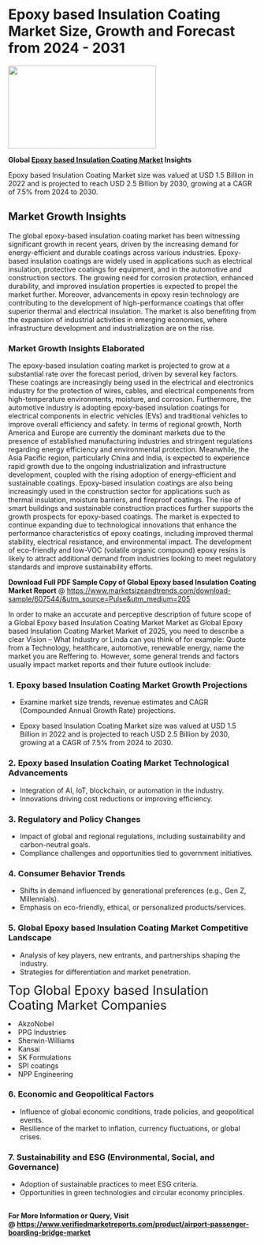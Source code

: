 <H1>Epoxy based Insulation Coating Market Size, Growth and Forecast from 2024 - 2031</H1><img class="aligncenter size-medium wp-image-584254" src="https://thirdeyenews.in/wp-content/uploads/2024/09/Global-Market-Research-300x168.jpeg" alt="" width="300" height="168" /><p><strong>Global&nbsp;<a href="https://www.marketsizeandtrends.com/download-sample/607544/&amp;utm_source=Pulse&amp;utm_medium=205">Epoxy based Insulation Coating Market</a> Insights</strong></p><p>Epoxy based Insulation Coating Market size was valued at USD 1.5 Billion in 2022 and is projected to reach USD 2.5 Billion by 2030, growing at a CAGR of 7.5% from 2024 to 2030.</p><p><h2>Market Growth Insights</h2> The global epoxy-based insulation coating market has been witnessing significant growth in recent years, driven by the increasing demand for energy-efficient and durable coatings across various industries. Epoxy-based insulation coatings are widely used in applications such as electrical insulation, protective coatings for equipment, and in the automotive and construction sectors. The growing need for corrosion protection, enhanced durability, and improved insulation properties is expected to propel the market further. Moreover, advancements in epoxy resin technology are contributing to the development of high-performance coatings that offer superior thermal and electrical insulation. The market is also benefiting from the expansion of industrial activities in emerging economies, where infrastructure development and industrialization are on the rise. <h3>Market Growth Insights Elaborated</h3> The epoxy-based insulation coating market is projected to grow at a substantial rate over the forecast period, driven by several key factors. These coatings are increasingly being used in the electrical and electronics industry for the protection of wires, cables, and electrical components from high-temperature environments, moisture, and corrosion. Furthermore, the automotive industry is adopting epoxy-based insulation coatings for electrical components in electric vehicles (EVs) and traditional vehicles to improve overall efficiency and safety. In terms of regional growth, North America and Europe are currently the dominant markets due to the presence of established manufacturing industries and stringent regulations regarding energy efficiency and environmental protection. Meanwhile, the Asia Pacific region, particularly China and India, is expected to experience rapid growth due to the ongoing industrialization and infrastructure development, coupled with the rising adoption of energy-efficient and sustainable coatings. Epoxy-based insulation coatings are also being increasingly used in the construction sector for applications such as thermal insulation, moisture barriers, and fireproof coatings. The rise of smart buildings and sustainable construction practices further supports the growth prospects for epoxy-based coatings. The market is expected to continue expanding due to technological innovations that enhance the performance characteristics of epoxy coatings, including improved thermal stability, electrical resistance, and environmental impact. The development of eco-friendly and low-VOC (volatile organic compound) epoxy resins is likely to attract additional demand from industries looking to meet regulatory standards and improve sustainability efforts. </p><p><span class=""><strong>Download Full PDF Sample Copy of Global Epoxy based Insulation Coating Market Report</strong> @ <a href="https://www.marketsizeandtrends.com/download-sample/607544/&amp;utm_source=Pulse&amp;utm_medium=205" target="_blank">https://www.marketsizeandtrends.com/download-sample/607544/&amp;utm_source=Pulse&amp;utm_medium=205</a></span></p><p>In order to make an accurate and perceptive description of future scope of a Global&nbsp;Epoxy based Insulation Coating Market Market as Global&nbsp;Epoxy based Insulation Coating Market Market of 2025, you need to describe a clear Vision &ndash; What Industry or Linda can you think of for example: Quote from a Technology, healthcare, automotive, renewable energy, name the market you are Reffering to. However, some general trends and factors usually impact market reports and their future outlook include:</p><h3>1.&nbsp;<strong>Epoxy based Insulation Coating Market Growth Projections</strong></h3><ul><li>Examine market size trends, revenue estimates and CAGR (Compounded Annual Growth Rate) projections.</li><li><p>Epoxy based Insulation Coating Market size was valued at USD 1.5 Billion in 2022 and is projected to reach USD 2.5 Billion by 2030, growing at a CAGR of 7.5% from 2024 to 2030.</p></li></ul><h3>2.&nbsp;<strong>Epoxy based Insulation Coating Market Technological Advancements</strong></h3><ul><li>Integration of AI, IoT, blockchain, or automation in the industry.</li><li>Innovations driving cost reductions or improving efficiency.</li></ul><h3>3.&nbsp;<strong>Regulatory and Policy Changes</strong></h3><ul><li>Impact of global and regional regulations, including sustainability and carbon-neutral goals.</li><li>Compliance challenges and opportunities tied to government initiatives.</li></ul><h3>4.&nbsp;<strong>Consumer Behavior Trends</strong></h3><ul><li>Shifts in demand influenced by generational preferences (e.g., Gen Z, Millennials).</li><li>Emphasis on eco-friendly, ethical, or personalized products/services.</li></ul><h3>5.&nbsp;<strong>Global Epoxy based Insulation Coating Market Competitive Landscape</strong></h3><ul><li>Analysis of key players, new entrants, and partnerships shaping the industry.</li><li>Strategies for differentiation and market penetration.</li></ul><p data-pm-slice="1 1 []"><span style="color: inherit; font-family: inherit; font-size: 25px;">Top Global Epoxy based Insulation Coating Market Companies</span></p><div class="" data-test-id=""><p><li>AkzoNobel</li><li> PPG Industries</li><li> Sherwin-Williams</li><li> Kansai</li><li> SK Formulations</li><li> SPI coatings</li><li> NPP Engineering</li></p></div><h3>6.&nbsp;<strong>Economic and Geopolitical Factors</strong></h3><ul><li>Influence of global economic conditions, trade policies, and geopolitical events.</li><li>Resilience of the market to inflation, currency fluctuations, or global crises.</li></ul><h3>7.&nbsp;<strong>Sustainability and ESG (Environmental, Social, and Governance)</strong></h3><ul><li>Adoption of sustainable practices to meet ESG criteria.</li><li>Opportunities in green technologies and circular economy principles.</li></ul><h2><strong style="font-size: 14px;">For More Information or Query, Visit @&nbsp;</strong><a style="background-color: #ffffff; font-size: 14px;" href="https://www.marketsizeandtrends.com/report/epoxy-based-insulation-coating-market/" target="_blank">https://www.verifiedmarketreports.com/product/airport-passenger-boarding-bridge-market</a></h2>
